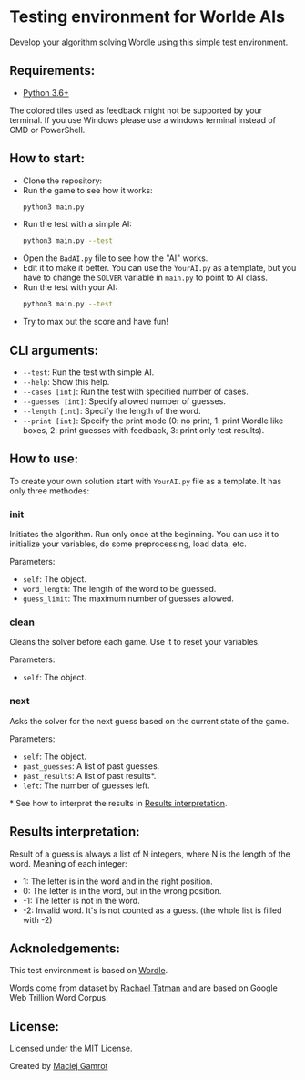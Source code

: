 # Testing environment for Worlde AIs

Develop your algorithm solving Wordle using this simple test environment.

## Requirements:

- [Python 3.6+](https://www.python.org/downloads/)

The colored tiles used as feedback might not be supported by your terminal. If you use Windows please use a windows terminal instead of CMD or PowerShell.

## How to start:

- Clone the repository:
- Run the game to see how it works:
  ```bash
  python3 main.py
  ```
- Run the test with a simple AI:
  ```bash
  python3 main.py --test
  ```
- Open the `BadAI.py` file to see how the "AI" works.
- Edit it to make it better. You can use the `YourAI.py` as a template, but you have to change the `SOLVER` variable in `main.py` to point to AI class.
- Run the test with your AI:
  ```bash
  python3 main.py --test
  ```
- Try to max out the score and have fun!

## CLI arguments:

- `--test`: Run the test with simple AI.
- `--help`: Show this help.
- `--cases [int]`: Run the test with specified number of cases.
- `--guesses [int]`: Specify allowed number of guesses.
- `--length [int]`: Specify the length of the word.
- `--print [int]`: Specify the print mode (0: no print, 1: print Wordle like boxes, 2: print guesses with feedback, 3: print only test results).

## How to use:

To create your own solution start with `YourAI.py` file as a template. It has only three methodes:

### **init**

Initiates the algorithm. Run only once at the beginning. You can use it to initialize your variables, do some preprocessing, load data, etc.

Parameters:

- `self`: The object.
- `word_length`: The length of the word to be guessed.
- `guess_limit`: The maximum number of guesses allowed.

### clean

Cleans the solver before each game. Use it to reset your variables.

Parameters:

- `self`: The object.

### next

Asks the solver for the next guess based on the current state of the game.

Parameters:

- `self`: The object.
- `past_guesses`: A list of past guesses.
- `past_results`: A list of past results\*.
- `left`: The number of guesses left.

\* See how to interpret the results in [Results interpretation](#results-interpretation).

## Results interpretation:

Result of a guess is always a list of N integers, where N is the length of the word.
Meaning of each integer:

- 1: The letter is in the word and in the right position.
- 0: The letter is in the word, but in the wrong position.
- -1: The letter is not in the word.
- -2: Invalid word. It's is not counted as a guess. (the whole list is filled with -2)

## Acknoledgements:

This test environment is based on [Wordle](https://www.powerlanguage.co.uk/wordle/).

Words come from dataset by [Rachael Tatman](https://www.kaggle.com/rtatman/english-word-frequency/version/1) and are based on Google Web Trillion Word Corpus.

## License:

Licensed under the MIT License.

Created by [Maciej Gamrot](https://github.com/maciekgamma)
